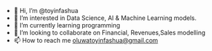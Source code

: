 - 👋 Hi, I’m @toyinfashua
- 👀 I’m interested in Data Science, AI & Machine Learning models.
- 🌱 I’m currently learning programming
- 💞️ I’m looking to collaborate on Financial, Revenues,Sales modelling
- 📫 How to reach me oluwatoyinfashua@gmail.com

<!---
toyinfashua/toyinfashua is a ✨ special ✨ repository because its `README.md` (this file) appears on your GitHub profile.
You can click the Preview link to take a look at your changes.
--->
